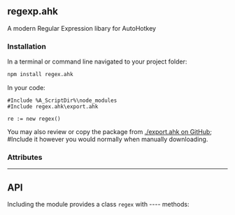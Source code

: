 ## regexp.ahk
A modern Regular Expression libary for AutoHotkey


### Installation

In a terminal or command line navigated to your project folder:

```bash
npm install regex.ahk
```

In your code:

```autohotkey
#Include %A_ScriptDir%\node_modules
#Include regex.ahk\export.ahk

re := new regex()
```

You may also review or copy the package from [./export.ahk on GitHub](https://raw.githubusercontent.com/chunjee/regex.ahk/master/export.ahk); #Include it however you would normally when manually downloading.


### Attributes

----


## API

Including the module provides a class `regex` with ---- methods:
